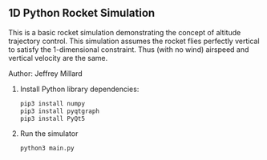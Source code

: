 ## 1D Python Rocket Simulation

This is a basic rocket simulation demonstrating the concept of altitude trajectory control. This simulation assumes the rocket flies perfectly vertical to satisfy the 1-dimensional constraint. Thus (with no wind) airspeed and vertical velocity are the same.

Author: Jeffrey Millard

1. Install Python library dependencies:
    ```bash
    pip3 install numpy
    pip3 install pyqtgraph
    pip3 install PyQt5
    ```

1. Run the simulator
    ```bash
    python3 main.py
    ```
